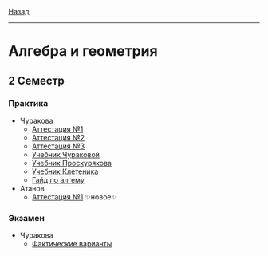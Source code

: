 [Назад](../../README.md)
***
# Алгебра и геометрия
## 2 Семестр
### Практика
+ Чуракова
  + [Аттестация №1](algem-churakova-att-1-fact.md)
  + [Аттестация №2](algem-churakova-att-2-fact.md)
  + [Аттестация №3](algem-churakova-att-3-fact.md)
  + [Учебник Чураковой](https://github.com/user-attachments/files/18921513/churakova.pdf)
  + [Учебник Проскурякова](https://github.com/user-attachments/files/18893932/Proskuryakov_Sbornik_zadach_po_lin_algebre.pdf)
  + [Учебник Клетеника](https://github.com/user-attachments/files/19392647/Kletenik_Analiticheskaya_geometria.pdf)
  + [Гайд по алгему](https://boosty.to/starsresearch/)
+ Атанов
  + [Аттестация №1](algem-atanov-att-1-fact.md) ✨новое✨
### Экзамен
+ Чуракова
  + [Фактические варианты](algem-churakova-exam-fact.md)
